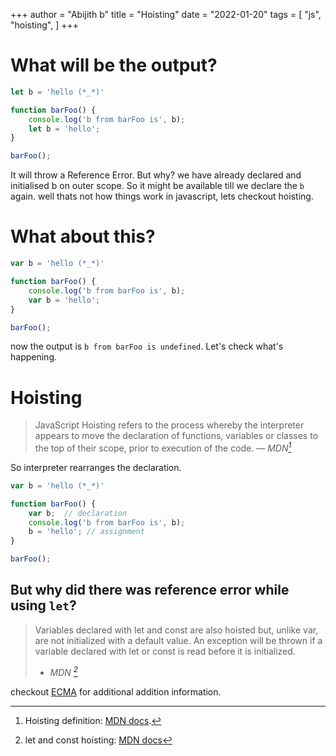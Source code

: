 +++
author = "Abijith b"
title = "Hoisting"
date = "2022-01-20"
tags = [
    "js",
    "hoisting",
]
+++

# What will be the output?

```js
let b = 'hello (*_*)'

function barFoo() {
	console.log('b from barFoo is', b);
	let b = 'hello';
}

barFoo();
```

It will throw a Reference Error. But why? we have already declared and
initialised b on outer scope. So it might be available till we declare the `b`
again. well thats not how things work in javascript, lets checkout hoisting.

# What about this?

```js
var b = 'hello (*_*)'

function barFoo() {
	console.log('b from barFoo is', b);
	var b = 'hello';
}

barFoo();
```

now the output is `b from barFoo is undefined`. Let's check what's happening.

# Hoisting

> JavaScript Hoisting refers to the process whereby the interpreter appears to
> move the declaration of functions, variables or classes to the top of their
> scope, prior to execution of the code.
> — <cite>MDN[^1]</cite>

[^1]: Hoisting definition: [MDN docs](https://developer.mozilla.org/en-US/docs/Glossary/Hoisting).

So interpreter rearranges the declaration.

```js
var b = 'hello (*_*)'

function barFoo() {
    var b;  // declaration
    console.log('b from barFoo is', b);
    b = 'hello'; // assignment
}

barFoo();
```

## But why did there was reference error while using `let`?
> Variables declared with let and const are also hoisted
> but, unlike var, are not initialized with a default value.
> An exception will be thrown if a variable declared with
> let or const is read before it is initialized.
> - <cite> MDN [^2] </cite>
[^2]: let and const hoisting: [MDN docs](https://developer.mozilla.org/en-US/docs/Glossary/Hoisting#let_and_const_hoisting)

checkout [ECMA](https://262.ecma-international.org/9.0/#sec-let-and-const-declarations) for additional addition information.
